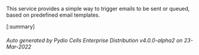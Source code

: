 






This service provides a simple way to trigger emails to be sent or queued, based on predefined email templates.

[:summary]

###### Auto generated by Pydio Cells Enterprise Distribution v4.0.0-alpha2 on 23-Mar-2022

